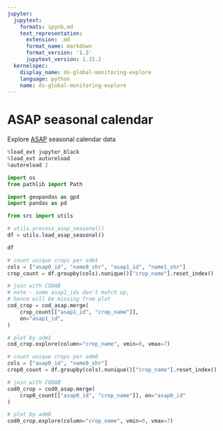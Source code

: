 ```yaml
---
jupyter:
  jupytext:
    formats: ipynb,md
    text_representation:
      extension: .md
      format_name: markdown
      format_version: '1.3'
      jupytext_version: 1.15.2
  kernelspec:
    display_name: ds-global-monitoring-explore
    language: python
    name: ds-global-monitoring-explore
---
```


# ASAP seasonal calendar

Explore [ASAP](https://agricultural-production-hotspots.ec.europa.eu/wexplorer/)
seasonal calendar data

```python
%load_ext jupyter_black
%load_ext autoreload
%autoreload 2
```

```python
import os
from pathlib import Path

import geopandas as gpd
import pandas as pd

from src import utils
```

```python
# utils.process_asap_seasonal()
df = utils.load_asap_seasonal()

df
```

```python
# count unique crops per adm1
cols = ["asap0_id", "name0_shr", "asap1_id", "name1_shr"]
crop_count = df.groupby(cols).nunique()["crop_name"].reset_index()
```

```python
# join with CODAB
# note - some asap1_ids don't match up,
# hence will be missing from plot
cod_crop = cod_asap.merge(
    crop_count[["asap1_id", "crop_name"]],
    on="asap1_id",
)
```

```python
# plot by adm1
cod_crop.explore(column="crop_name", vmin=0, vmax=7)
```

```python
# count unique crops per adm0
cols = ["asap0_id", "name0_shr"]
crop0_count = df.groupby(cols).nunique()["crop_name"].reset_index()
```

```python
# join with CODAB
cod0_crop = cod0_asap.merge(
    crop0_count[["asap0_id", "crop_name"]], on="asap0_id"
)
```

```python
# plot by adm0
cod0_crop.explore(column="crop_name", vmin=0, vmax=7)
```

```python

```
